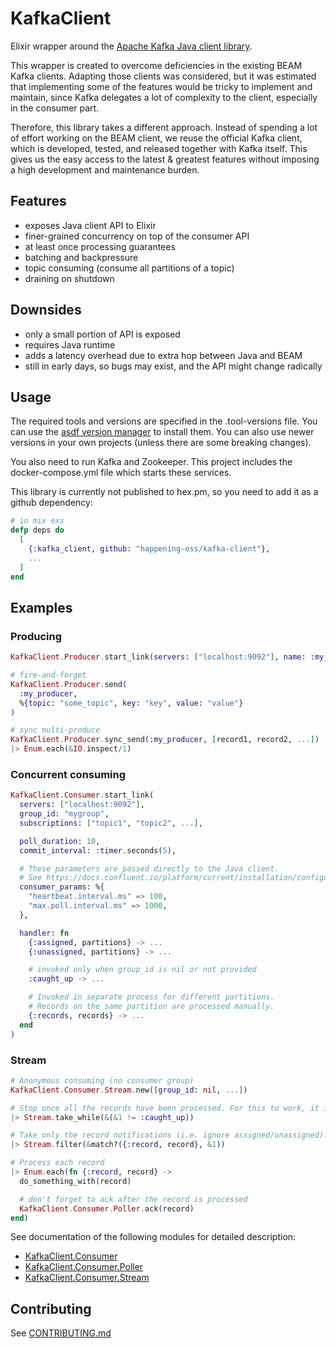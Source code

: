 # KafkaClient

Elixir wrapper around the [Apache Kafka Java client library](https://javadoc.io/doc/org.apache.kafka/kafka-clients/latest/index.html).

This wrapper is created to overcome deficiencies in the existing BEAM Kafka clients. Adapting those clients was considered, but it was estimated that implementing some of the features would be tricky to implement and maintain, since Kafka delegates a lot of complexity to the client, especially in the consumer part.

Therefore, this library takes a different approach. Instead of spending a lot of effort working on the BEAM client, we reuse the official Kafka client, which is developed, tested, and released together with Kafka itself. This gives us the easy access to the latest & greatest features without imposing a high development and maintenance burden.

## Features

- exposes Java client API to Elixir
- finer-grained concurrency on top of the consumer API
- at least once processing guarantees
- batching and backpressure
- topic consuming (consume all partitions of a topic)
- draining on shutdown

## Downsides

- only a small portion of API is exposed
- requires Java runtime
- adds a latency overhead due to extra hop between Java and BEAM
- still in early days, so bugs may exist, and the API might change radically

## Usage

The required tools and versions are specified in the .tool-versions file. You can use the [asdf version manager](https://asdf-vm.com/) to install them. You can also use newer versions in your own projects (unless there are some breaking changes).

You also need to run Kafka and Zookeeper. This project includes the docker-compose.yml file which starts these services.

This library is currently not published to hex.pm, so you need to add it as a github dependency:

```elixir
# in mix exs
defp deps do
  [
    {:kafka_client, github: "happening-oss/kafka-client"},
    ...
  ]
end
```

## Examples

### Producing

```elixir
KafkaClient.Producer.start_link(servers: ["localhost:9092"], name: :my_producer)

# fire-and-forget
KafkaClient.Producer.send(
  :my_producer,
  %{topic: "some_topic", key: "key", value: "value"}
)

# sync multi-produce
KafkaClient.Producer.sync_send(:my_producer, [record1, record2, ...])
|> Enum.each(&IO.inspect/1)
```

### Concurrent consuming

```elixir
KafkaClient.Consumer.start_link(
  servers: ["localhost:9092"],
  group_id: "mygroup",
  subscriptions: ["topic1", "topic2", ...],

  poll_duration: 10,
  commit_interval: :timer.seconds(5),

  # These parameters are passed directly to the Java client.
  # See https://docs.confluent.io/platform/current/installation/configuration/consumer-configs.html
  consumer_params: %{
    "heartbeat.interval.ms" => 100,
    "max.poll.interval.ms" => 1000,
  },

  handler: fn
    {:assigned, partitions} -> ...
    {:unassigned, partitions} -> ...

    # invoked only when group_id is nil or not provided
    :caught_up -> ...

    # Invoked in separate process for different partitions.
    # Records on the same partition are processed manually.
    {:records, records} -> ...
  end
)
```

### Stream

```elixir
# Anonymous consuming (no consumer group)
KafkaClient.Consumer.Stream.new([group_id: nil, ...])

# Stop once all the records have been processed. For this to work, it is important to ack each record.
|> Stream.take_while(&(&1 != :caught_up))

# Take only the record notifications (i.e. ignore assigned/unassigned).
|> Stream.filter(&match?({:record, record}, &1))

# Process each record
|> Enum.each(fn {:record, record} ->
  do_something_with(record)

  # don't forget to ack after the record is processed
  KafkaClient.Consumer.Poller.ack(record)
end)
```

See documentation of the following modules for detailed description:

- [KafkaClient.Consumer](lib/kafka_client/consumer.ex)
- [KafkaClient.Consumer.Poller](lib/kafka_client/consumer/poller.ex)
- [KafkaClient.Consumer.Stream](lib/kafka_client/consumer/stream.ex)

## Contributing

See [CONTRIBUTING.md](CONTRIBUTING.md)
